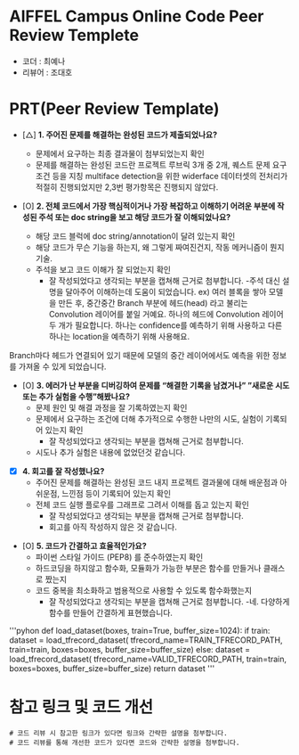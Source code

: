 # AIFFEL Campus Online Code Peer Review Templete
- 코더 : 최예나
- 리뷰어 : 조대호


# PRT(Peer Review Template)
- [△]  **1. 주어진 문제를 해결하는 완성된 코드가 제출되었나요?**
    - 문제에서 요구하는 최종 결과물이 첨부되었는지 확인
    - 문제를 해결하는 완성된 코드란 프로젝트 루브릭 3개 중 2개, 
      퀘스트 문제 요구조건 등을 지칭
	multiface detection을 위한 widerface 데이터셋의 전처리가 적절히 진행되었지만 2,3번 평가항목은 진행되지 않았다.

    
- [O]  **2. 전체 코드에서 가장 핵심적이거나 가장 복잡하고 이해하기 어려운 부분에 작성된 
  주석 또는 doc string을 보고 해당 코드가 잘 이해되었나요?**
    - 해당 코드 블럭에 doc string/annotation이 달려 있는지 확인
    - 해당 코드가 무슨 기능을 하는지, 왜 그렇게 짜여진건지, 작동 메커니즘이 뭔지 기술.
    - 주석을 보고 코드 이해가 잘 되었는지 확인
        - 잘 작성되었다고 생각되는 부분을 캡쳐해 근거로 첨부합니다.
  	-주석 대신 설명을 달아주어 이해하는데 도움이 되었습니다.
	ex) 여러 블록을 쌓아 모델을 만든 후, 중간중간 Branch 부분에 헤드(head) 라고 불리는 Convolution 레이어를 붙일 거예요. 하나의 헤드에 Convolution 레이어 두 개가 필요합니다. 하나는 confidence를 예측하기 위해 사용하고 다른 하나는 location을 예측하기 위해 사용해요.

Branch마다 헤드가 연결되어 있기 때문에 모델의 중간 레이어에서도 예측을 위한 정보를 가져올 수 있게 되었습니다.
- [O]  **3. 에러가 난 부분을 디버깅하여 문제를 “해결한 기록을 남겼거나” 
  ”새로운 시도 또는 추가 실험을 수행”해봤나요?**
    - 문제 원인 및 해결 과정을 잘 기록하였는지 확인
    - 문제에서 요구하는 조건에 더해 추가적으로 수행한 나만의 시도, 
      실험이 기록되어 있는지 확인
        - 잘 작성되었다고 생각되는 부분을 캡쳐해 근거로 첨부합니다.
  	- 시도나 추가 실험은 내용에 없었던것 같습니다.
- [x]  **4. 회고를 잘 작성했나요?**
    - 주어진 문제를 해결하는 완성된 코드 내지 프로젝트 결과물에 대해
    배운점과 아쉬운점, 느낀점 등이 기록되어 있는지 확인
    - 전체 코드 실행 플로우를 그래프로 그려서 이해를 돕고 있는지 확인
        - 잘 작성되었다고 생각되는 부분을 캡쳐해 근거로 첨부합니다.
    	- 회고를 아직 작성하지 않은 것 같습니다.
- [O]  **5. 코드가 간결하고 효율적인가요?**
    - 파이썬 스타일 가이드 (PEP8) 를 준수하였는지 확인
    - 하드코딩을 하지않고 함수화, 모듈화가 가능한 부분은 함수를 만들거나 클래스로 짰는지
    - 코드 중복을 최소화하고 범용적으로 사용할 수 있도록 함수화했는지
        - 잘 작성되었다고 생각되는 부분을 캡쳐해 근거로 첨부합니다.
	-네. 다양하게 함수를 만들어 간결하게 표현했습니다.

'''pyhon
def load_dataset(boxes, train=True, buffer_size=1024):
    if train:
        dataset = load_tfrecord_dataset(
            tfrecord_name=TRAIN_TFRECORD_PATH,
            train=train,
            boxes=boxes,
            buffer_size=buffer_size)
    else:
        dataset = load_tfrecord_dataset(
            tfrecord_name=VALID_TFRECORD_PATH,
            train=train,
            boxes=boxes,
            buffer_size=buffer_size)
    return dataset
'''

# 참고 링크 및 코드 개선
```
# 코드 리뷰 시 참고한 링크가 있다면 링크와 간략한 설명을 첨부합니다.
# 코드 리뷰를 통해 개선한 코드가 있다면 코드와 간략한 설명을 첨부합니다.
```
